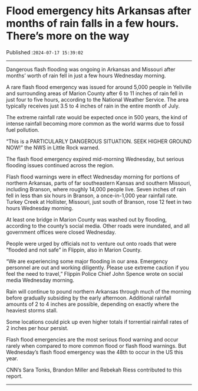 # Flood emergency hits Arkansas after months of rain falls in a few hours. There’s more on the way

Published :`2024-07-17 15:39:02`

---

Dangerous flash flooding was ongoing in Arkansas and Missouri after months’ worth of rain fell in just a few hours Wednesday morning.

A rare flash flood emergency was issued for around 5,000 people in Yellville and surrounding areas of Marion County after 6 to 11 inches of rain fell in just four to five hours, according to the National Weather Service. The area typically receives just 3.5 to 4 inches of rain in the entire month of July.

The extreme rainfall rate would be expected once in 500 years, the kind of intense rainfall becoming more common as the world warms due to fossil fuel pollution.

“This is a PARTICULARLY DANGEROUS SITUATION. SEEK HIGHER GROUND NOW!” the NWS in Little Rock warned.

The flash flood emergency expired mid-morning Wednesday, but serious flooding issues continued across the region.

Flash flood warnings were in effect Wednesday morning for portions of northern Arkansas, parts of far southeastern Kansas and southern Missouri, including Branson, where roughly 14,000 people live. Seven inches of rain fell in less than six hours in Branson, a once-in-1,000 year rainfall rate. Turkey Creek at Hollister, Missouri, just south of Branson, rose 12 feet in two hours Wednesday morning.

At least one bridge in Marion County was washed out by flooding, according to the county’s social media. Other roads were inundated, and all government offices were closed Wednesday.

People were urged by officials not to venture out onto roads that were “flooded and not safe” in Flippin, also in Marion County.

“We are experiencing some major flooding in our area. Emergency personnel are out and working diligently. Please use extreme caution if you feel the need to travel,” Flippin Police Chief John Spence wrote on social media Wednesday morning.

Rain will continue to pound northern Arkansas through much of the morning before gradually subsiding by the early afternoon. Additional rainfall amounts of 2 to 4 inches are possible, depending on exactly where the heaviest storms stall.

Some locations could pick up even higher totals if torrential rainfall rates of 2 inches per hour persist.

Flash flood emergencies are the most serious flood warning and occur rarely when compared to more common flood or flash flood warnings. But Wednesday’s flash flood emergency was the 48th to occur in the US this year.

CNN’s Sara Tonks, Brandon Miller and Rebekah Riess contributed to this report.

---

